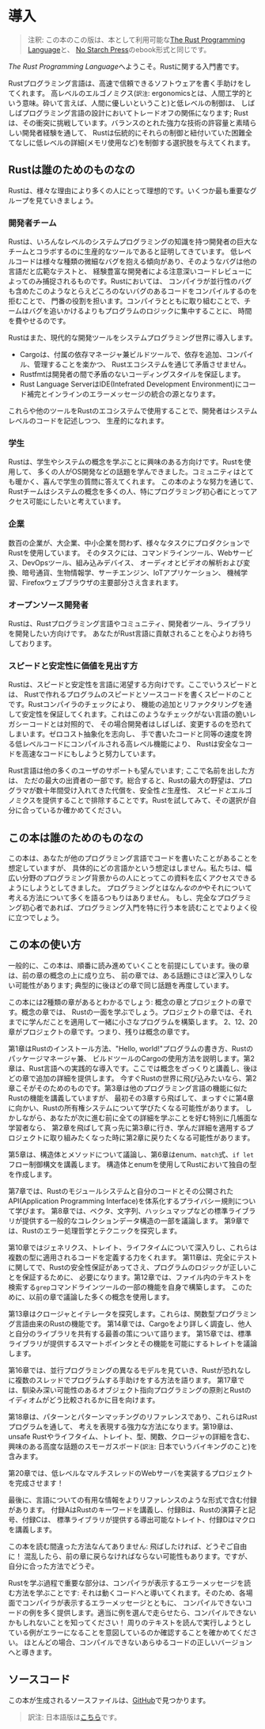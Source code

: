 <!--
# Introduction
-->

# 導入

<!--
> Note: This edition of the book is the same as [The Rust Programming
> Language][nsprust] available in print and ebook format from [No Starch
> Press][nsp].
-->

> 注釈: この本のこの版は、本として利用可能な[The Rust Programming Language][nsprust]と、
> [No Starch Press][nsp]のebook形式と同じです。

[nsprust]: https://nostarch.com/rust
[nsp]: https://nostarch.com/

<!--
Welcome to *The Rust Programming Language*, an introductory book about Rust.
-->

*The Rust Programming Language*へようこそ。Rustに関する入門書です。

<!--
The Rust programming language helps you write faster, more reliable software.
High-level ergonomics and low-level control are often at odds in programming
language design; Rust challenges that conflict. Through balancing powerful
technical capacity and a great developer experience, Rust gives you the option
to control low-level details (such as memory usage) without all the hassle
traditionally associated with such control.
-->

Rustプログラミング言語は、高速で信頼できるソフトウェアを書く手助けをしてくれます。
高レベルのエルゴノミクス(`訳注`: ergonomicsとは、人間工学的という意味。砕いて言えば、人間に優しいということ)と低レベルの制御は、
しばしばプログラミング言語の設計においてトレードオフの関係になります;
Rustは、その衝突に挑戦しています。バランスのとれた強力な技術の許容量と素晴らしい開発者経験を通して、
Rustは伝統的にそれらの制御と紐付いていた困難全てなしに低レベルの詳細(メモリ使用など)を制御する選択肢を与えてくれます。

<!--
## Who Rust Is For
-->

## Rustは誰のためのものなの

<!--
Rust is ideal for many people for a variety of reasons. Let’s look at a few of
the most important groups.
-->

Rustは、様々な理由により多くの人にとって理想的です。いくつか最も重要なグループを見ていきましょう。

<!--
### Teams of Developers
-->

### 開発者チーム

<!--
Rust is proving to be a productive tool for collaborating among large teams of
developers with varying levels of systems programming knowledge. Low-level code
is prone to a variety of subtle bugs, which in most other languages can be
caught only through extensive testing and careful code review by experienced
developers. In Rust, the compiler plays a gatekeeper role by refusing to
compile code with these elusive bugs, including concurrency bugs. By working
alongside the compiler, the team can spend their time focusing on the program’s
logic rather than chasing down bugs.
-->

Rustは、いろんなレベルのシステムプログラミングの知識を持つ開発者の巨大なチームとコラボするのに生産的なツールであると証明してきています。
低レベルコードは様々な種類の微細なバグを抱える傾向があり、そのようなバグは他の言語だと広範なテストと、
経験豊富な開発者による注意深いコードレビューによってのみ捕捉されるものです。Rustにおいては、
コンパイラが並行性のバグも含めたこのようなとらえどころのないバグのあるコードをコンパイルするのを拒むことで、
門番の役割を担います。コンパイラとともに取り組むことで、チームはバグを追いかけるよりもプログラムのロジックに集中することに、
時間を費やせるのです。

<!--
Rust also brings contemporary developer tools to the systems programming world:
-->

Rustはまた、現代的な開発ツールをシステムプログラミング世界に導入します。

<!--
* Cargo, the included dependency manager and build tool, makes adding,
  compiling, and managing dependencies painless and consistent across the Rust
  ecosystem.
* Rustfmt ensures a consistent coding style across developers.
* The Rust Language Server powers Integrated Development Environment (IDE)
  integration for code completion and inline error messages.
-->

* Cargoは、付属の依存マネージャ兼ビルドツールで、依存を追加、コンパイル、管理することを楽かつ、
  Rustエコシステムを通じて矛盾させません。
* Rustfmtは開発者の間で矛盾のないコーディングスタイルを保証します。
* Rust Language ServerはIDE(Intefrated Development Environment)にコード補完とインラインのエラーメッセージの統合の源となります。

<!--
By using these and other tools in the Rust ecosystem, developers can be
productive while writing systems-level code.
-->

これらや他のツールをRustのエコシステムで使用することで、開発者はシステムレベルのコードを記述しつつ、
生産的になれます。

<!--
### Students
-->

### 学生

<!--
Rust is for students and those who are interested in learning about systems
concepts. Using Rust, many people have learned about topics like operating
systems development. The community is very welcoming and happy to answer
student questions. Through efforts such as this book, the Rust teams want to
make systems concepts more accessible to more people, especially those new to
programming.
-->

Rustは、学生やシステムの概念を学ぶことに興味のある方向けです。Rustを使用して、
多くの人がOS開発などの話題を学んできました。コミュニティはとても暖かく、喜んで学生の質問に答えてくれます。
この本のような努力を通じて、Rustチームはシステムの概念を多くの人、特にプログラミング初心者にとってアクセス可能にしたいと考えています。

<!--
### Companies
-->

### 企業

<!--
Hundreds of companies, large and small, use Rust in production for a variety of
tasks. Those tasks include command line tools, web services, DevOps tooling,
embedded devices, audio and video analysis and transcoding, cryptocurrencies,
bioinformatics, search engines, Internet of Things applications, machine
learning, and even major parts of the Firefox web browser.
-->

数百の企業が、大企業、中小企業を問わず、様々なタスクにプロダクションでRustを使用しています。
そのタスクには、コマンドラインツール、Webサービス、DevOpsツール、組み込みデバイス、
オーディオとビデオの解析および変換、暗号通貨、生物情報学、サーチエンジン、IoTアプリケーション、
機械学習、Firefoxウェブブラウザの主要部分さえ含まれます。

<!--
### Open Source Developers
-->

### オープンソース開発者

<!--
Rust is for people who want to build the Rust programming language, community,
developer tools, and libraries. We’d love to have you contribute to the Rust
language.
-->

Rustは、Rustプログラミング言語やコミュニティ、開発者ツール、ライブラリを開発したい方向けです。
あなたがRust言語に貢献されることを心よりお待ちしております。

<!--
### People Who Value Speed and Stability
-->

### スピードと安定性に価値を見出す方

<!--
最後から3行目、zero-cost abstractions, higher-level featuresの繋がりがよくわからない。byが両者にかかっているように訳した
-->

<!--
Rust is for people who crave speed and stability in a language. By speed, we
mean the speed of the programs that you can create with Rust and the speed at
which Rust lets you write them. The Rust compiler’s checks ensure stability
through feature additions and refactoring. This is in contrast to the brittle
legacy code in languages without these checks, which developers are often
afraid to modify. By striving for zero-cost abstractions, higher-level features
that compile to lower-level code as fast as code written manually, Rust
endeavors to make safe code be fast code as well.
-->

Rustは、スピードと安定性を言語に渇望する方向けです。ここでいうスピードとは、
Rustで作れるプログラムのスピードとソースコードを書くスピードのことです。Rustコンパイラのチェックにより、
機能の追加とリファクタリングを通して安定性を保証してくれます。これはこのようなチェックがない言語の脆いレガシーコードとは対照的で、
その場合開発者はしばしば、変更するのを恐れてしまいます。ゼロコスト抽象化を志向し、
手で書いたコードと同等の速度を誇る低レベルコードにコンパイルされる高レベル機能により、
Rustは安全なコードを高速なコードにもしようと努力しています。

<!--
The Rust language hopes to support many other users as well; those mentioned
here are merely some of the biggest stakeholders. Overall, Rust’s greatest
ambition is to eliminate the trade-offs that programmers have accepted for
decades by providing safety *and* productivity, speed *and* ergonomics. Give
Rust a try and see if its choices work for you.
-->

Rust言語は他の多くのユーザのサポートも望んでいます; ここで名前を出した方は、
ただの最大の出資者の一部です。総合すると、Rustの最大の野望は、プログラマが数十年間受け入れてきた代償を、安全性*と*生産性、
スピード*と*エルゴノミクスを提供することで排除することです。Rustを試してみて、その選択が自分に合っているか確かめてください。

<!--
## Who This Book Is For
-->

## この本は誰のためのものなの

<!--
This book assumes that you’ve written code in another programming language but
doesn’t make any assumptions about which one. We’ve tried to make the material
broadly accessible to those from a wide variety of programming backgrounds. We
don’t spend a lot of time talking about what programming *is* or how to think
about it. If you’re entirely new to programming, you would be better served by
reading a book that specifically provides an introduction to programming.
-->

この本は、あなたが他のプログラミング言語でコードを書いたことがあることを想定していますが、
具体的にどの言語かという想定はしません。私たちは、幅広い分野のプログラミング背景からの人にとってこの資料を広くアクセスできるようにしようとしてきました。
プログラミングとはなん*なのか*やそれについて考える方法について多くを語るつもりはありません。
もし、完全なプログラミング初心者であれば、プログラミング入門を特に行う本を読むことでよりよく役に立つでしょう。

<!--
## How to Use This Book
-->

## この本の使い方

<!--
In general, this book assumes that you’re reading it in sequence from front to
back. Later chapters build on concepts in earlier chapters, and earlier
chapters might not delve into details on a topic; we typically revisit the
topic in a later chapter.
-->

一般的に、この本は、順番に読み進めていくことを前提にしています。後の章は、前の章の概念の上に成り立ち、
前の章では、ある話題にさほど深入りしない可能性があります; 典型的に後ほどの章で同じ話題を再度しています。

<!--
You’ll find two kinds of chapters in this book: concept chapters and project
chapters. In concept chapters, you’ll learn about an aspect of Rust. In project
chapters, we’ll build small programs together, applying what you’ve learned so
far. Chapters 2, 12, and 20 are project chapters; the rest are concept chapters.
-->

この本には2種類の章があるとわかるでしょう: 概念の章とプロジェクトの章です。概念の章では、
Rustの一面を学ぶでしょう。プロジェクトの章では、それまでに学んだことを適用して一緒に小さなプログラムを構築します。
2、12、20章がプロジェクトの章です。つまり、残りは概念の章です。

<!--
Chapter 1 explains how to install Rust, how to write a "Hello, world!" program,
and how to use Cargo, Rust’s package manager and build tool. Chapter 2 is a
hands-on introduction to the Rust language. Here we cover concepts at a high
level, and later chapters will provide additional detail. If you want to get
your hands dirty right away, Chapter 2 is the one for that. At first, you
might even want to skip Chapter 3, which covers Rust features similar to those
of other programming language, and head straight to Chapter 4 to learn about
Rust’s ownership system. However, if you’re a particularly meticulous learner
who prefers to learn every detail before moving onto the next, you might want
to skip Chapter 2 and go straight to Chapter 3, returning to Chapter 2 when
you’d like to work on a project applying the details you’ve learned.
-->

第1章はRustのインストール方法、"Hello, world!"プログラムの書き方、Rustのパッケージマネージャ兼、
ビルドツールのCargoの使用方法を説明します。第2章は、Rust言語への実践的な導入です。ここでは概念をざっくりと講義し、後ほどの章で追加の詳細を提供します。
今すぐRustの世界に飛び込みたいなら、第2章こそがそのためのものです。第3章は他のプログラミング言語の機能に似たRustの機能を講義していますが、
最初その3章すら飛ばして、まっすぐに第4章に向かい、Rustの所有権システムについて学びたくなる可能性があります。
しかしながら、あなたが次に進む前に全ての詳細を学ぶことを好む特別に几帳面な学習者なら、
第2章を飛ばして真っ先に第3章に行き、学んだ詳細を適用するプロジェクトに取り組みたくなった時に第2章に戻りたくなる可能性があります。

<!--
Chapter 5 discusses structs and methods, and Chapter 6 covers enums, `match`
expressions, and the `if let` control flow construct. You’ll use structs and
enums to make custom types in Rust.
-->

第5章は、構造体とメソッドについて議論し、第6章はenum、`match`式、`if let`フロー制御構文を講義します。
構造体とenumを使用してRustにおいて独自の型を作成します。

<!--
In Chapter 7, you’ll learn about Rust’s module system and about privacy rules
for organizing your code and its public Application Programming Interface
(API). Chapter 8 discusses some common collection data structures that the
standard library provides, such as vectors, strings, and hash maps. Chapter 9
explores Rust’s error-handling philosophy and techniques.
-->

第7章では、Rustのモジュールシステムと自分のコードとその公開されたAPI(Application Programming Interface)を体系化するプライバシー規則について学びます。
第8章では、ベクタ、文字列、ハッシュマップなどの標準ライブラリが提供する一般的なコレクションデータ構造の一部を議論します。
第9章では、Rustのエラー処理哲学とテクニックを探究します。

<!--
Chapter 10 digs into generics, traits, and lifetimes, which give you the power
to define code that applies to multiple types. Chapter 11 is all about testing,
which even with Rust's safety guarantees is necessary to ensure your program's
logic is correct. In Chapter 12, we’ll build our own implementation of a subset
of functionality from the `grep` command line tool that searches for text
within files. For this, we’ll use many of the concepts we discussed in the
previous chapters.
-->

第10章ではジェネリクス、トレイト、ライフタイムについて深入りし、これらは複数の型に適用されるコードを定義する力をくれます。
第11章は、完全にテストに関してで、Rustの安全性保証があってさえ、プログラムのロジックが正しいことを保証するために、
必要になります。第12章では、ファイル内のテキストを検索する`grep`コマンドラインツールの一部の機能を自身で構築します。
このために、以前の章で議論した多くの概念を使用します。

<!--
Chapter 13 explores closures and iterators: features of Rust that come from
functional programming languages. In Chapter 14, we’ll examine Cargo in more
depth and talk about best practices for sharing your libraries with others.
Chapter 15 discusses smart pointers that the standard library provides and the
traits that enable their functionality.
-->

第13章はクロージャとイテレータを探究します。これらは、関数型プログラミング言語由来のRustの機能です。
第14章では、Cargoをより詳しく調査し、他人と自分のライブラリを共有する最善の策について語ります。
第15章では、標準ライブラリが提供するスマートポインタとその機能を可能にするトレイトを議論します。

<!--
In Chapter 16, we’ll walk through different models of concurrent programming
and talk about how Rust helps you to program in multiple threads fearlessly.
Chapter 17 looks at how Rust idioms compare to object-oriented programming
principles you might be familiar with.
-->

第16章では、並行プログラミングの異なるモデルを見ていき、Rustが恐れなしに複数のスレッドでプログラムする手助けをする方法を語ります。
第17章では、馴染み深い可能性のあるオブジェクト指向プログラミングの原則とRustのイディオムがどう比較されるかに目を向けます。

<!--
Chapter 18 is a reference on patterns and pattern matching, which are powerful
ways of expressing ideas throughout Rust programs. Chapter 19 contains a
smorgasbord of advanced topics of interest, including unsafe Rust and more
about lifetimes, traits, types, functions, and closures.
-->

第18章は、パターンとパターンマッチングのリファレンスであり、これらはRustプログラムを通して、
考えを表現する強力な方法になります。第19章は、unsafe Rustやライフタイム、トレイト、型、関数、クロージャの詳細を含む、
興味のある高度な話題のスモーガスボード(`訳注`: 日本でいうバイキングのこと)を含みます。

<!--
In Chapter 20, we’ll complete a project in which we’ll implement a low-level
multithreaded web server!
-->

第20章では、低レベルなマルチスレッドのWebサーバを実装するプロジェクトを完成させます！

<!--
Finally, some appendixes contain useful information about the language in a
more reference-like format. Appendix A covers Rust’s keywords, Appendix B
covers Rust’s operators and symbols, Appendix C covers derivable traits
provided by the standard library, Appendix D covers macros.
-->

最後に、言語についての有用な情報をよりリファレンスのような形式で含む付録があります。
付録AはRustのキーワードを講義し、付録Bは、Rustの演算子と記号、付録Cは、
標準ライブラリが提供する導出可能なトレイト、付録Dはマクロを講義します。

<!--
There is no wrong way to read this book: if you want to skip ahead, go for it!
You might have to jump back to earlier chapters if you experience any
confusion. But do whatever works for you.
-->

この本を読む間違った方法なんてありません: 飛ばしたければ、どうぞご自由に！
混乱したら、前の章に戻らなければならない可能性もあります。ですが、自分に合った方法でどうぞ。

<!--
An important part of the process of learning Rust is learning how to read the
error messages the compiler displays: these will guide you toward working code.
As such, we’ll provide many examples of code that doesn’t compile along with
the error message the compiler will show you in each situation. Know that if
you enter and run a random example, it may not compile! Make sure you read the
surrounding text to see whether the example you’re trying to run is meant to
error. In most situations, we’ll lead you to the correct version of any code
that doesn’t compile.
-->

<!--
NOTE: docs.rust-lang.orgにあるバージョンだとFerrisに関する追記があるが、2nd editionで必要なのか、確認が必要
-->

Rustを学ぶ過程で重要な部分は、コンパイラが表示するエラーメッセージを読む方法を学ぶことです:
それは動くコードへと導いてくれます。そのため、各場面でコンパイラが表示するエラーメッセージとともに、
コンパイルできないコードの例を多く提供します。適当に例を選んで走らせたら、コンパイルできないかもしれないことを知ってください！
周りのテキストを読んで実行しようとしている例がエラーになることを意図しているのか確認することを確かめてください。
ほとんどの場合、コンパイルできないあらゆるコードの正しいバージョンへと導きます。

<!--
## Source code
-->

## ソースコード

<!--
The source files from which this book is generated can be found on
[GitHub][book].
-->

この本が生成されるソースファイルは、[GitHub][book]で見つかります。

> 訳注: 日本語版は[こちら][book-ja]です。

[book]: https://github.com/rust-lang/book/tree/master/second-edition/src
[book-ja]: https://github.com/rust-lang-ja/book-ja
